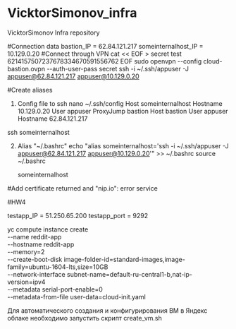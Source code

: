 # VicktorSimonov_infra
VicktorSimonov Infra repository

#Connection data
bastion_IP = 62.84.121.217
someinternalhost_IP = 10.129.0.20
#Сonnect through VPN
cat << EOF > secret
test
6214157507237678334670591556762
EOF
sudo openvpn --config cloud-bastion.ovpn --auth-user-pass secret
ssh -i ~/.ssh/appuser -J appuser@62.84.121.217 appuser@10.129.0.20

#Create aliases
1. Config file to ssh
    nano ~/.ssh/config
    Host someinternalhost
        Hostname 10.129.0.20
        User appuser
        ProxyJump bastion
    Host bastion
        User appuser
        Hostname 62.84.121.217

  ssh someinternalhost

2. Alias "~/.bashrc"
    echo "alias someinternalhost='ssh -i ~/.ssh/appuser -J appuser@62.84.121.217 appuser@10.129.0.20'" >> ~/.bashrc
    source ~/.bashrc


    someinternalhost

#Add certificate returned and "nip.io":
error service


#HW4

 testapp_IP = 51.250.65.200
 testapp_port = 9292

yc compute instance create \
  --name reddit-app \
  --hostname reddit-app \
  --memory=2 \
  --create-boot-disk image-folder-id=standard-images,image-family=ubuntu-1604-lts,size=10GB \
  --network-interface subnet-name=default-ru-central1-b,nat-ip-version=ipv4 \
  --metadata serial-port-enable=0 \
  --metadata-from-file user-data=cloud-init.yaml

Для автоматического создания и конфигурирования ВМ в Яндекс облаке необходимо запустить скрипт create_vm.sh

